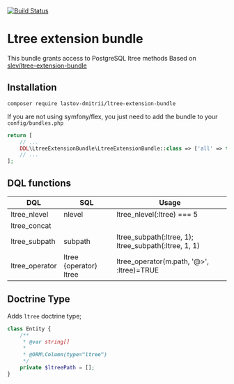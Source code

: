 [![Build Status](https://travis-ci.org/lastov-dmitrii/ltree-extension-bundle.svg?branch=master)](https://travis-ci.org/lastov-dmitrii/ltree-extension-bundle)

# Ltree extension bundle

This bundle grants access to PostgreSQL ltree methods
Based on [slev/ltree-extension-bundle](https://github.com/semin-lev/ltree-extension-bundle)

## Installation

```shell script
composer require lastov-dmitrii/ltree-extension-bundle
```

If you are not using symfony/flex, you just need to add the bundle to your `config/bundles.php`

```php
return [
    // ...
    DDL\LtreeExtensionBundle\LtreeExtensionBundle::class => ['all' => true],
    // ...
];
```

## DQL functions

| DQL            	| SQL                    	| Usage                                                 	|
|----------------	|------------------------	|-------------------------------------------------------	|
| ltree_nlevel   	| nlevel                 	| ltree_nlevel(:ltree) === 5                            	|
| ltree_concat   	| ||                     	| ltree_concat(:a, :b)                                  	|
| ltree_subpath  	| subpath                	| ltree_subpath(:ltree, 1); ltree_subpath(:ltree, 1, 1) 	|
| ltree_operator 	| ltree {operator} ltree 	| ltree_operator(m.path, '@>', :ltree)=TRUE             	|

## Doctrine Type

Adds `ltree` doctrine type;

```php
class Entity {
    /**
     * @var string[]
     *
     * @ORM\Column(type="ltree")
     */
    private $ltreePath = [];
}
```
